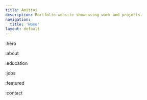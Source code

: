 ```yaml
---
title: Amittai
description: Portfolio website showcasing work and projects.
navigation:
  title: 'Home'
layout: default
---
```


:hero

:about

:education

:jobs

:featured

:contact
